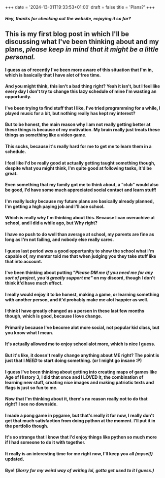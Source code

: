 +++
date = '2024-13-01T19:33:53+01:00'
draft = false
title = 'Plans?'
+++

##### ***Hey, thanks for checking out the website, enjoying it so far?***

## This is my first **blog post** in which I'll be discussing what I've been thinking about and my plans, *please keep in mind that it might be a little personal.*

#### I guess as of recently I've been more aware of this situation that I'm in, which is basically that I have alot of free time.
#### And you might think, this isn't a bad thing right? Yeah it isn't, but I feel like every day I don't try to change this lazy schedule of mine I'm wasting an opportunity.
#### I've been trying to find stuff that I like, I've tried programming for a while, I played music for a bit, but nothing really has kept my interest?
#### But to be honest, the main reason why I am not really getting better at these things is because of my motivation. My brain really just treats these things as something like a video game.
#### This sucks, because it's really hard for me to get me to learn them in a schedule.
#### I feel like I'd be really good at actually getting taught something though, despite what you might think, I'm quite good at following tasks, it'd be great.
#### Even something that my family got me to think about, a "club" would also be good, I'd have some much appreciated social contact and learn stuff!
#### I'm really lucky because my future plans are basically already planned, I'm getting a high paying job and I'll ace school.
#### Which is really why I'm thinking about this. Because I can overachive at school, and I did a while ago, but **Why** right?
#### I have no push to do well than average at school, my parents are fine as long as I'm not failing, and nobody else really cares.
#### I guess last period ***was*** a good oppertunity to show the school what I'm capable of, my mentor told me that when judging you they take stuff like that into account.
#### I've been thinking about putting *"Please DM me if you need me for any sort of project, you'd greatly support me"* on my discord, though I don't think it'd have much effect.
#### I really would enjoy it to be honest, making a game, or learning something with another person, and it'd probably make me alot happier as well.
#### I think I have greatly changed as a person in these last few months though, which is good, because I love change.
#### Primarily because I've become alot more social, not popular kid class, but you know what I mean.
#### It's actually allowed me to enjoy school alot more, which is nice I guess.
#### But it's like, it doesn't really change anything about ME right? The point is just that I ***NEED*** to start doing something. (or I might go insane :P)
#### I guess I've been thinking about getting into creating maps of games like Age of History 3, I did that once and I LOVED it, the combination of learning new stuff, creating nice images and making patriotic texts and flags is just so fun to me.
#### Now that I'm thinking about it, there's no reason really not to do that right? I see no downside.
#### I made a pong game in pygame, but that's really it for now, I really don't get that much satisfaction from doing python at the moment. I'll put it in the portfolio though.
#### It's so strange that I **know** that I'd enjoy things like python so much more if I had someone to do it with together.
#### It really is an interesting time for me right now, I'll keep you all *(myself)* updated.
#### Bye! *(Sorry for my weird way of writing lol, gotta get used to it I guess.)*